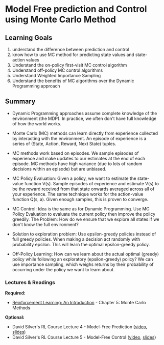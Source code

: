 # Model Free prediction and Control using Monte Carlo Method

## Learning Goals

1. understand the difference between prediction and control
2. know how to use MC method for predicting state values and state-action values 
3. Understand the on-policy first-visit MC control algorithm
4. Understand off-policy MC control algorithms
5. Understand Weighted Importance Sampling
6. Understand the benefits of MC algorithms over the Dynamic Programming approach

## Summary

* Dynamic Programming approaches assume complete knowledge of the environment (the MDP). In practice, we often don't have full knowledge of how the world works.

* Monte Carlo (MC) methods can learn directly from experience collected by interacting with the environment. An episode of experience is a series of (State, Action, Reward, Next State) tuples.
* MC methods work based on episodes. We sample episodes of experience and make updates to our estimates at the end of each episode. MC methods have high variance (due to lots of random decisions within an episode) but are unbiased.
* MC Policy Evaluation: Given a policy, we want to estimate the state-value function V(s). Sample episodes of experience and estimate V(s) to be the reward received from that state onwards averaged across all of your experience. The same technique works for the action-value function Q(s, a). Given enough samples, this is proven to converge.
* MC Control: Idea is the same as for Dynamic Programming. Use MC Policy Evaluation to evaluate the current policy then improve the policy greedily. The Problem: How do we ensure that we explore all states if we don't know the full environment?
* Solution to exploration problem: Use epsilon-greedy policies instead of full greedy policies. When making a decision act randomly with probability epsilon. This will learn the optimal epsilon-greedy policy.
* Off-Policy Learning: How can we learn about the actual optimal (greedy) policy while following an exploratory (epsilon-greedy) policy? We can use importance sampling, which weighs returns by their probability of occurring under the policy we want to learn about.

### Lectures & Readings

**Required:**

- [Reinforcement Learning: An Introduction](http://incompleteideas.net/book/RLbook2018.pdf) - Chapter 5: Monte Carlo Methods


**Optional:**

- David Silver's RL Course Lecture 4 - Model-Free Prediction ([video](https://www.youtube.com/watch?v=PnHCvfgC_ZA), [slides](http://www0.cs.ucl.ac.uk/staff/d.silver/web/Teaching_files/MC-TD.pdf))
- David Silver's RL Course Lecture 5 - Model-Free Control ([video](https://www.youtube.com/watch?v=0g4j2k_Ggc4), [slides](http://www0.cs.ucl.ac.uk/staff/d.silver/web/Teaching_files/control.pdf))
